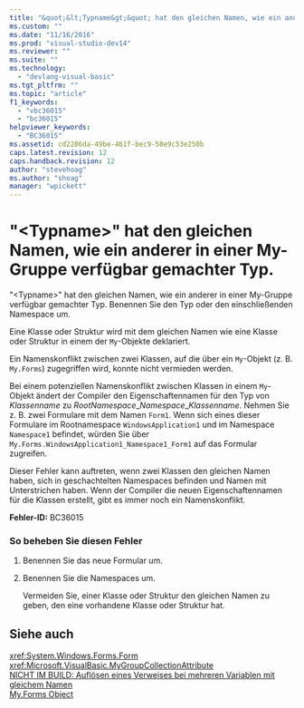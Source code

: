 ```yaml
---
title: "&quot;&lt;Typname&gt;&quot; hat den gleichen Namen, wie ein anderer in einer My-Gruppe verf&#252;gbar gemachter Typ. | Microsoft Docs"
ms.custom: ""
ms.date: "11/16/2016"
ms.prod: "visual-studio-dev14"
ms.reviewer: ""
ms.suite: ""
ms.technology: 
  - "devlang-visual-basic"
ms.tgt_pltfrm: ""
ms.topic: "article"
f1_keywords: 
  - "vbc36015"
  - "bc36015"
helpviewer_keywords: 
  - "BC36015"
ms.assetid: cd2286da-49be-461f-bec9-58e9c53e250b
caps.latest.revision: 12
caps.handback.revision: 12
author: "stevehoag"
ms.author: "shoag"
manager: "wpickett"
---
```

# &quot;&lt;Typname&gt;&quot; hat den gleichen Namen, wie ein anderer in einer My-Gruppe verf&#252;gbar gemachter Typ.
"\<Typname\>" hat den gleichen Namen, wie ein anderer in einer My\-Gruppe verfügbar gemachter Typ. Benennen Sie den Typ oder den einschließenden Namespace um.  
  
 Eine Klasse oder Struktur wird mit dem gleichen Namen wie eine Klasse oder Struktur in einem der `My`\-Objekte deklariert.  
  
 Ein Namenskonflikt  zwischen zwei Klassen, auf die über ein `My`\-Objekt \(z. B. `My.Forms`\) zugegriffen wird, konnte nicht vermieden werden.  
  
 Bei einem potenziellen Namenskonflikt zwischen Klassen in einem `My`\-Objekt ändert der Compiler den Eigenschaftennamen für den Typ von *Klassenname* zu *RootNamespace*\_*Namespace*\_*Klassenname*. Nehmen Sie z. B. zwei Formulare mit dem Namen `Form1`. Wenn sich eines dieser Formulare im Rootnamespace `WindowsApplication1` und im Namespace `Namespace1` befindet, würden Sie über `My.Forms.WindowsApplication1_Namespace1_Form1` auf das Formular zugreifen.  
  
 Dieser Fehler kann auftreten, wenn zwei Klassen den gleichen Namen haben, sich in geschachtelten Namespaces befinden und Namen mit Unterstrichen haben. Wenn der Compiler die neuen Eigenschaftennamen für die Klassen erstellt, gibt es  immer noch ein Namenskonflikt.  
  
 **Fehler\-ID:** BC36015  
  
### So beheben Sie diesen Fehler  
  
1.  Benennen Sie das neue Formular um.  
  
2.  Benennen Sie die Namespaces um.  
  
     Vermeiden Sie, einer Klasse oder Struktur den gleichen Namen zu geben, den eine vorhandene Klasse oder Struktur hat.  
  
## Siehe auch  
 <xref:System.Windows.Forms.Form>   
 <xref:Microsoft.VisualBasic.MyGroupCollectionAttribute>   
 [NICHT IM BUILD: Auflösen eines Verweises bei mehreren Variablen mit gleichem Namen](http://msdn.microsoft.com/de-de/9601e39f-1911-44e1-ace5-3f6e090408b9)   
 [My.Forms Object](../../visual-basic/language-reference/objects/my-forms-object.md)